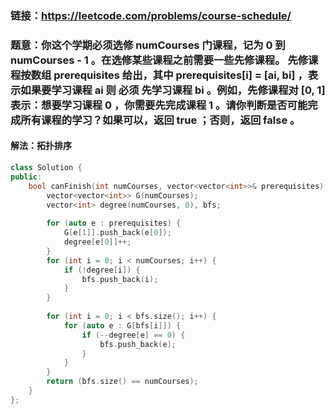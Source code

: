 ### 链接：https://leetcode.com/problems/course-schedule/

### 题意：你这个学期必须选修 numCourses 门课程，记为 0 到 numCourses - 1 。在选修某些课程之前需要一些先修课程。 先修课程按数组 prerequisites 给出，其中 prerequisites[i] = [ai, bi] ，表示如果要学习课程 ai 则 必须 先学习课程  bi 。例如，先修课程对 [0, 1] 表示：想要学习课程 0 ，你需要先完成课程 1 。请你判断是否可能完成所有课程的学习？如果可以，返回 true ；否则，返回 false 。

#### 解法：拓扑排序

```c++
class Solution {
public:
    bool canFinish(int numCourses, vector<vector<int>>& prerequisites) {
        vector<vector<int>> G(numCourses);
        vector<int> degree(numCourses, 0), bfs;
        
        for (auto e : prerequisites) {
            G[e[1]].push_back(e[0]);
            degree[e[0]]++;
        }
        for (int i = 0; i < numCourses; i++) {
            if (!degree[i]) {
                bfs.push_back(i);
            }
        }
        
        for (int i = 0; i < bfs.size(); i++) {
            for (auto e : G[bfs[i]]) {
                if (--degree[e] == 0) {
                    bfs.push_back(e);
                }
            }
        }
        return (bfs.size() == numCourses);
    }
};
```

